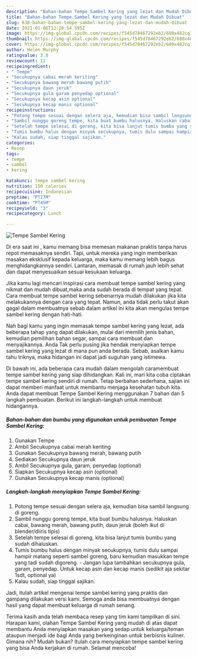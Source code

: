 ```yaml
---
description: "Bahan-bahan Tempe Sambel Kering yang lezat dan Mudah Dibuat"
title: "Bahan-bahan Tempe Sambel Kering yang lezat dan Mudah Dibuat"
slug: 638-bahan-bahan-tempe-sambel-kering-yang-lezat-dan-mudah-dibuat
date: 2021-01-06T12:20:54.595Z
image: https://img-global.cpcdn.com/recipes/f545d78467292eb2/680x482cq70/tempe-sambel-kering-foto-resep-utama.jpg
thumbnail: https://img-global.cpcdn.com/recipes/f545d78467292eb2/680x482cq70/tempe-sambel-kering-foto-resep-utama.jpg
cover: https://img-global.cpcdn.com/recipes/f545d78467292eb2/680x482cq70/tempe-sambel-kering-foto-resep-utama.jpg
author: Helen Murphy
ratingvalue: 3.8
reviewcount: 12
recipeingredient:
- " Tempe"
- "Secukupnya cabai merah keriting"
- "Secukupnya bawang merah bawang putih"
- "Secukupnya daun jeruk"
- "Secukupnya gula garam penyedap optional"
- "Secukupnya kecap asin optional"
- "Secukupnya kecap manis optional"
recipeinstructions:
- "Potong tempe sesuai dengan selera aja, kemudian bisa sambil langsung di goreng."
- "Sambil nunggu goreng tempe, kita buat bumbu halusnya. Haluskan cabai, bawang merah, bawang putih, daun jeruk (boleh ikut di blender/diiris tipis)"
- "Setelah tempe selesai di goreng, kita bisa lanjut tumis bumbu yang sudah dihaluskan."
- "Tumis bumbu halus dengan minyak secukupnya, tumis dulu sampai hampir matang seperti sambel goreng, baru kemudian masukkan tempe yang tadi sudah digoreng.  Jangan lupa tambahkan secukupnya gula, garam, penyedap. Untuk kecap asin dan kecap manis (sedikit aja sekitar 1sdt, optional ya)"
- "Kalau sudah, siap tinggal sajikan."
categories:
- Resep
tags:
- tempe
- sambel
- kering

katakunci: tempe sambel kering 
nutrition: 150 calories
recipecuisine: Indonesian
preptime: "PT27M"
cooktime: "PT45M"
recipeyield: "3"
recipecategory: Lunch

---
```



![Tempe Sambel Kering](https://img-global.cpcdn.com/recipes/f545d78467292eb2/680x482cq70/tempe-sambel-kering-foto-resep-utama.jpg)

Di era  saat ini , kamu memang bisa memesan makanan praktis tanpa harus repot memasaknya sendiri. Tapi, untuk mereka yang ingin memberikan masakan eksklusif kepada keluarga, maka kamu memang lebih bagus menghidangkannya sendiri. Lantaran, memasak di rumah jauh lebih sehat dan dapat menyesuaikan sesuai kesukaan keluarga.

Jika kamu lagi mencari inspirasi cara membuat tempe sambel kering yang nikmat dan mudah dibuat,maka anda sudah berada di tempat yang tepat. Cara membuat tempe sambel kering  sebenarnya mudah dilakukan jika kita melakukannya dengan cara yang tepat. Namun, anda tidak perlu takut akan gagal dalam membuatnya 
sebab dalam artikel ini kita akan mengulas tempe sambel kering dengan hati-hati.  



Nah bagi kamu yang ingin memasak tempe sambel kering yang lezat, ada beberapa tahap yang dapat dilakukan, mulai dari memilih jenis bahan, kemudian pemilihan bahan segar, sampai cara membuat dan menyajikannya. Anda Tak perlu pusing jika hendak menyiapkan tempe sambel kering yang lezat di mana pun anda berada. Sebab, asalkan kamu  tahu triknya, maka hidangan ini dapat jadi suguhan yang istimewa.

Di bawah ini, ada beberapa cara mudah dalam mengolah caramembuat tempe sambel kering yang siap dihidangkan. Kali ini, mari kita coba ciptakan tempe sambel kering sendiri di rumah. Tetap berbahan sederhana, sajian ini dapat memberi manfaat untuk membantu menjaga kesehatan tubuh kita. Anda dapat membuat Tempe Sambel Kering menggunakan 7 bahan dan 5 langkah pembuatan. Berikut ini langkah-langkah untuk membuat hidangannya.

<!--inarticleads1-->

##### Bahan-bahan dan bumbu yang digunakan untuk pembuatan Tempe Sambel Kering:

1. Gunakan  Tempe
1. Ambil Secukupnya cabai merah keriting
1. Gunakan Secukupnya bawang merah, bawang putih
1. Sediakan Secukupnya daun jeruk
1. Ambil Secukupnya gula, garam, penyedap (optional)
1. Siapkan Secukupnya kecap asin (optional)
1. Gunakan Secukupnya kecap manis (optional)




<!--inarticleads2-->

##### Langkah-langkah menyiapkan Tempe Sambel Kering:

1. Potong tempe sesuai dengan selera aja, kemudian bisa sambil langsung di goreng.
1. Sambil nunggu goreng tempe, kita buat bumbu halusnya. Haluskan cabai, bawang merah, bawang putih, daun jeruk (boleh ikut di blender/diiris tipis)
1. Setelah tempe selesai di goreng, kita bisa lanjut tumis bumbu yang sudah dihaluskan.
1. Tumis bumbu halus dengan minyak secukupnya, tumis dulu sampai hampir matang seperti sambel goreng, baru kemudian masukkan tempe yang tadi sudah digoreng.  - Jangan lupa tambahkan secukupnya gula, garam, penyedap. Untuk kecap asin dan kecap manis (sedikit aja sekitar 1sdt, optional ya)
1. Kalau sudah, siap tinggal sajikan.




Jadi, itulah artikel mengenai  tempe sambel kering  yang praktis dan gampang dilakukan versi kami. Semoga anda bisa membuatnya dengan hasil yang dapat membuat keluarga di rumah senang. 

Terima kasih anda telah membaca resep yang tim kami tampilkan di sini. Harapan kami, olahan  Tempe Sambel Kering yang mudah di atas dapat membantu Anda menyiapkan masakan yang sedap untuk keluarga/teman ataupun menjadi ide bagi Anda yang berkeinginan untuk berbisnis kuliner. Gimana nih? Mudah bukan? Itulah cara menyiapkan tempe sambel kering yang bisa Anda kerjakan di rumah. Selamat mencoba!


